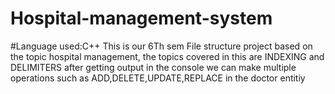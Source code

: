 # Hospital-management-system
#Language used:C++
This is our 6Th sem File structure project based on the topic hospital management, the topics covered in this are INDEXING and DELIMITERS
after getting output in the console we can make multiple operations such as  ADD,DELETE,UPDATE,REPLACE in the doctor entitiy

